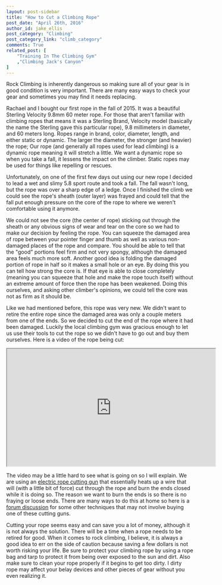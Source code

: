 ```yaml
---
layout: post-sidebar
title: "How to Cut a Climbing Rope"
post_date: "April 26th, 2016"
author_id: jake_ellis
post_category: "Climbing"
post_category_link: "climb_category"
comments: True
related_post: [
	"Training In The Climbing Gym"
	,"Climbing Jack's Canyon"
]
---
```


<p>Rock Climbing is inherently dangerous so making sure all of your gear is in good condition is very important. There are many easy ways to check your gear and sometimes you may find it needs replacing.<!--endpreview-->
</p>

<p>Rachael and I bought our first rope in the fall of 2015. It was a beautiful Sterling Velocity 9.8mm 60 meter rope. For those that aren't familiar with climbing ropes that means it was a Sterling Brand, Velocity model (basically the name the Sterling gave this particular rope), 9.8 millimeters in diameter, and 60 meters long. Ropes range in brand, color, diameter, length, and either static or dynamic. The larger the diameter, the stronger (and heavier) the rope; Our rope (and generally all ropes used for lead climbing) is a dynamic rope meaning it will stretch a little. We want a dynamic rope so when you take a fall, it lessens the impact on the climber. Static ropes may be used for things like repelling or rescues.
</p>

<p>
Unfortunately, on one of the first few days out using our new rope I decided to lead a wet and slimy 5.8 sport route and took a fall. The fall wasn't long, but the rope was over a sharp edge of a ledge. Once I finished the climb we could see the rope's sheath (outer layer) was frayed and could tell that the fall put enough pressure on the core of the rope to where we weren't comfortable using it anymore. 
</p>

<p>
We could not see the core (the center of rope) sticking out through the sheath or any obvious signs of wear and tear on the core so we had to make our decision by feeling the rope. You can squeeze the damaged area of rope between your pointer finger and thumb as well as various non-damaged places of the rope and compare. You should be able to tell that the "good" portions feel firm and not very spongy, although the damaged area feels much more soft. Another good idea is folding the damaged portion of rope in half so it makes a small hole or an eye. By doing this you can tell how strong the core is. If that eye is able to close completely (meaning you can squeeze that hole and make the rope touch itself) without an extreme amount of force then the rope has been weakened. Doing this ourselves, and asking other climber's opinions, we could tell the core was not as firm as it should be. 
</p>

<p>
Like we had mentioned before, this rope was very new. We didn't want to retire the entire rope since the damaged area was only a couple meters from one of the ends. So we decided to cut the end of the rope where it had been damaged. Luckily the local climbing gym was gracious enough to let us use their tools to cut the rope so we didn't have to go out and buy them ourselves. Here is a video of the rope being cut:
</p>

<P>
<iframe width="560" height="315" src="https://www.youtube.com/embed/Qm_TYDJImyI" allowfullscreen></iframe>
</p>

<p>
The video may be a little hard to see what is going on so I will explain. We are using an <a href="http://www.jamestowndistributors.com/userportal/product.do?part=117825&engine=adwordskeyword=product_ad&gclid=Cj0KEQjwo_y4BRD0nMnfoqqnxtEBEiQAWdA129gIpmjRlF8pm5ZgqD8ZuAgkfNuMilCCGF75N8gfypMaAvOO8P8HAQ">electric rope cutting gun</a> that essentially heats up a wire that will (with a little bit of force) cut through the rope and burn the ends closed while it is doing so. The reason we want to burn the ends is so there is no fraying or loose ends. There are many ways to do this at home so here is a <a href="https://www.mountainproject.com/v/tricks-to-cutting-rope/108288215#a_108294587">forum discussion</a> for some other techniques that may not involve buying one of these cutting guns. 
</p>

<p>
Cutting your rope seems easy and can save you a lot of money, although it is not always the solution. There will be a time when a rope needs to be retired for good. When it comes to rock climbing, I believe, it is always a good idea to err on the side of caution because saving a few dollars is not worth risking your life. Be sure to protect your climbing rope by using a rope bag and tarp to protect it from being over exposed to the sun and dirt. Also make sure to clean your rope properly if it begins to get too dirty. I dirty rope may affect your belay devices and other pieces of gear without you even realizing it. 
</p>










